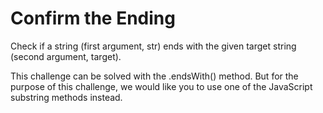 # Confirm the Ending

Check if a string (first argument, str) ends with the given target string (second argument, target).

This challenge can be solved with the .endsWith() method. But for the purpose of this challenge, we would like you to use one of the JavaScript substring methods instead.